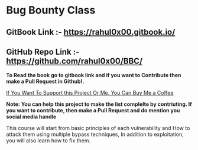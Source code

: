 # Bug Bounty Class



## GitBook Link :- https://rahul0x00.gitbook.io/
## GitHub Repo Link :- https://github.com/rahul0x00/BBC/

**To Read the book go to gitbook link and if you want to Contribute then make a Pull Request in Github!.**

[If You Want To Support this Project Or Me, You Can Buy Me a Coffee](https://www.buymeacoffee.com/rahul0x00)

**Note: You can help this project to make the list complelte by contriuting. If you want to contribute, then make a Pull Request and do mention you social media handle**

This course will start from basic principles of each vulnerability and How to attack them using multiple bypass techniques, In addition to exploitation, you will also learn how to fix them.
